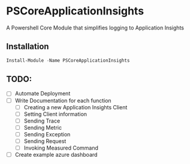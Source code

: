 # PSCoreApplicationInsights

A Powershell Core Module that simplifies logging to Application Insights

## Installation

```powershell
Install-Module -Name PSCoreApplicationInsights
```

## TODO:

- [ ] Automate Deployment
- [ ] Write Documentation for each function
  - [ ] Creating a new Application Insights Client
  - [ ] Setting Client information
  - [ ] Sending Trace
  - [ ] Sending Metric
  - [ ] Sending Exception
  - [ ] Sending Request
  - [ ] Invoking Measured Command
- [ ] Create example azure dashboard
